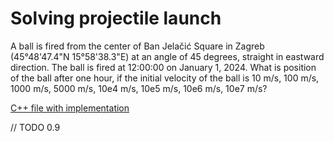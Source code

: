 # Solving projectile launch

A ball is fired from the center of Ban Jelačić Square in Zagreb (45°48'47.4"N 15°58'38.3"E) at an angle of 45 degrees, straight in eastward direction. 
The ball is fired at 12:00:00 on January 1, 2024. 
What is position of the ball after one hour, if the initial velocity of the ball is 10 m/s, 100 m/s, 1000 m/s, 5000 m/s, 10e4 m/s, 10e5 m/s, 10e6 m/s, 10e7 m/s? 

[C++ file with implementation](/docs_examples/examples/example1_kosi_hitac.cpp)

// TODO 0.9

